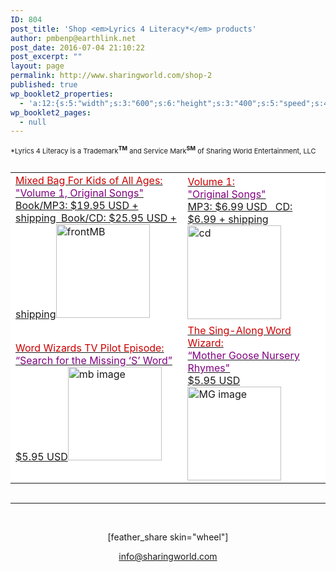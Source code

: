 ```yaml
---
ID: 804
post_title: 'Shop <em>Lyrics 4 Literacy*</em> products'
author: pmbenp@earthlink.net
post_date: 2016-07-04 21:10:22
post_excerpt: ""
layout: page
permalink: http://www.sharingworld.com/shop-2
published: true
wp_booklet2_properties:
  - 'a:12:{s:5:"width";s:3:"600";s:6:"height";s:3:"400";s:5:"speed";s:4:"1000";s:5:"delay";s:4:"5000";s:9:"direction";s:3:"LTR";s:14:"arrows_enabled";b:0;s:20:"page_numbers_enabled";b:1;s:14:"cover_behavior";s:4:"open";s:7:"padding";s:2:"10";s:18:"thumbnails_enabled";b:0;s:13:"popup_enabled";s:0:"";s:5:"theme";s:7:"default";}'
wp_booklet2_pages:
  - null
---
```

<p style="font-size: 11px";>*Lyrics 4 Literacy is a Trademark<span style="font-weight: bold;"><sup>TM</sup></span> and Service Mark<span style="font-weight: bold;"><sup>SM</sup></span> of Sharing World Entertainment, LLC</p>
<a href="http://www.payloadz.com/go/view_cart.asp?id_user=334450" target="paypal"><img src="http://image.payloadz.com/images/btn-viewcart-b2.png" alt="" border="0" /></a>
<table style="margin-bottom: 0;">
<tbody>
<tr style="margin-bottom: 0;">
<td style="background-color: #fff; border: 0; margin: 0;"><a href=" http://www.sharingworld.com/mixed-bag-for-kids-demo-2"><span style="color: #c00; font-size: 16px;">Mixed Bag For Kids of All Ages:</span><br/><span style="color: purple;">"Volume 1, Original Songs"</span><br/>Book/MP3: $19.95 USD + shipping  Book/CD: $25.95 USD + shipping</a><a href=" http://www.sharingworld.com/mixed-bag-for-kids-demo-2"><img class="aligncenter size-thumbnail wp-image-178" src="http://www.sharingworld.com/wp-content/uploads/2016/03/frontMB-150x150.jpg" alt="frontMB" width="150" height="150"/></a><a href=" http://www.sharingworld.com/mixed-bag-for-kids-demo-2"><img src="http://www.sharingworld.com/wp-content/uploads/2016/02/add-cart-e1464143165363.png" alt="" /></a></td>
<!--Vol 1-->
<td style="background-color: #ffffff; border: 0;"><a href="http://www.sharingworld.com/volume-1-demo"><span style="color: #cc0000; font-size: 16px;">Volume 1:</span><br/><span style="color: #800080;">"Original Songs"</span><br/>MP3: $6.99 USD   CD: $6.99 + shipping</a><a href=" http://www.sharingworld.com/volume-1-demo"><img class="aligncenter size-thumbnail wp-image-71" src="http://www.sharingworld.com/wp-content/uploads/2016/03/cd-150x150.jpg" alt="cd" width="150" height="150" /></a><a href="http://www.sharingworld.com/volume-1-demo"><img src="http://www.sharingworld.com/wp-content/uploads/2016/02/add-cart-e1464143165363.png" alt="" /></a></td>
</tr>
<!--Word Wizards-->
<tr style="margin-bottom: 0;">
<td style="background-color: #ffffff; border: 0;"><a href="http://www.sharingworld.com/mixed-bag-for-kids-demo-2/word-wizards-demo"><span style="color: #cc0000; font-size: 16px;">Word Wizards TV Pilot Episode:</span><br/><span style="color: #800080;"> “Search for the Missing ‘S’ Word”</span><br/>$5.95 USD</a><a href="http://www.sharingworld.com/mixed-bag-for-kids-demo-2/word-wizards-demo"><img class="aligncenter size-thumbnail wp-image-595" src="http://www.sharingworld.com/wp-content/uploads/2016/02/mb-image-150x150.jpg" alt="mb image" width="150" height="150" /></a><a href="http://www.payloadz.com/go/?id=3123269" target="paypal"><img src="http://www.sharingworld.com/wp-content/uploads/2016/02/add-cart-e1464143165363.png" alt="" border="0" /></a></td>
<!--Sing Along-->
<td style="background-color: #ffffff; border: 0; margin: 0;"><a href=" http://www.sharingworld.com/the-sing-along-word-wizard-demo"><span style="color: #cc0000; font-size: 16px;">The Sing-Along Word Wizard:</span><br/><span style="color: #800080;"> “Mother Goose Nursery Rhymes"</span><br/>$5.95 USD</a><a href=" http://www.sharingworld.com/the-sing-along-word-wizard-demo"><img class="aligncenter size-thumbnail wp-image-593" src="http://www.sharingworld.com/wp-content/uploads/2016/02/MG-image-150x150.jpg" alt="MG image" width="150" height="150" /></a><a href="http://www.payloadz.com/go/?id=3135410" target="paypal"><img src="http://www.sharingworld.com/wp-content/uploads/2016/02/add-cart-e1464143165363.png" alt="" border="0" /></a></td>
</tr>
</tbody>
</table>
&nbsp;

<hr />

&nbsp;
<p style="text-align: center;">[feather_share skin="wheel"]</p>
<p style="text-align: center;"><a href="mailto:info@sharingworld.com">info@sharingworld.com</a></p>